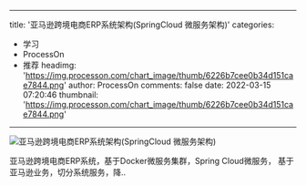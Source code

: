 
---
title: '亚马逊跨境电商ERP系统架构(SpringCloud 微服务架构)'
categories: 
 - 学习
 - ProcessOn
 - 推荐
headimg: 'https://img.processon.com/chart_image/thumb/6226b7cee0b34d151cae7844.png'
author: ProcessOn
comments: false
date: 2022-03-15 07:20:46
thumbnail: 'https://img.processon.com/chart_image/thumb/6226b7cee0b34d151cae7844.png'
---

<div>   
<img class="thumb" alt="亚马逊跨境电商ERP系统架构(SpringCloud 微服务架构)" src="https://img.processon.com/chart_image/thumb/6226b7cee0b34d151cae7844.png" referrerpolicy="no-referrer">
<p>亚马逊跨境电商ERP系统，基于Docker微服务集群，Spring Cloud微服务，
基于亚马逊业务，切分系统服务，降..</p>  
</div>
            